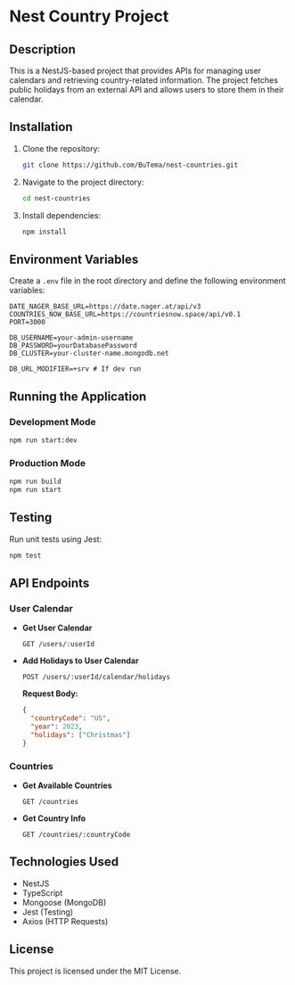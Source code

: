 # Nest Country Project

## Description

This is a NestJS-based project that provides APIs for managing user calendars and retrieving country-related information. The project fetches public holidays from an external API and allows users to store them in their calendar.

## Installation

1. Clone the repository:
   ```sh
   git clone https://github.com/BuTema/nest-countries.git
   ```
2. Navigate to the project directory:
   ```sh
   cd nest-countries
   ```
3. Install dependencies:
   ```sh
   npm install
   ```

## Environment Variables

Create a `.env` file in the root directory and define the following environment variables:

```
DATE_NAGER_BASE_URL=https://date.nager.at/api/v3
COUNTRIES_NOW_BASE_URL=https://countriesnow.space/api/v0.1
PORT=3000

DB_USERNAME=your-admin-username
DB_PASSWORD=yourDatabasePassword
DB_CLUSTER=your-cluster-name.mongodb.net

DB_URL_MODIFIER=+srv # If dev run
```

## Running the Application

### Development Mode

```sh
npm run start:dev
```

### Production Mode

```sh
npm run build
npm run start
```

## Testing

Run unit tests using Jest:

```sh
npm test
```

## API Endpoints

### User Calendar

- **Get User Calendar**
  ```
  GET /users/:userId
  ```
- **Add Holidays to User Calendar**
  ```
  POST /users/:userId/calendar/holidays
  ```
  **Request Body:**
  ```json
  {
    "countryCode": "US",
    "year": 2023,
    "holidays": ["Christmas"]
  }
  ```

### Countries

- **Get Available Countries**
  ```
  GET /countries
  ```
- **Get Country Info**
  ```
  GET /countries/:countryCode
  ```

## Technologies Used

- NestJS
- TypeScript
- Mongoose (MongoDB)
- Jest (Testing)
- Axios (HTTP Requests)

## License

This project is licensed under the MIT License.
